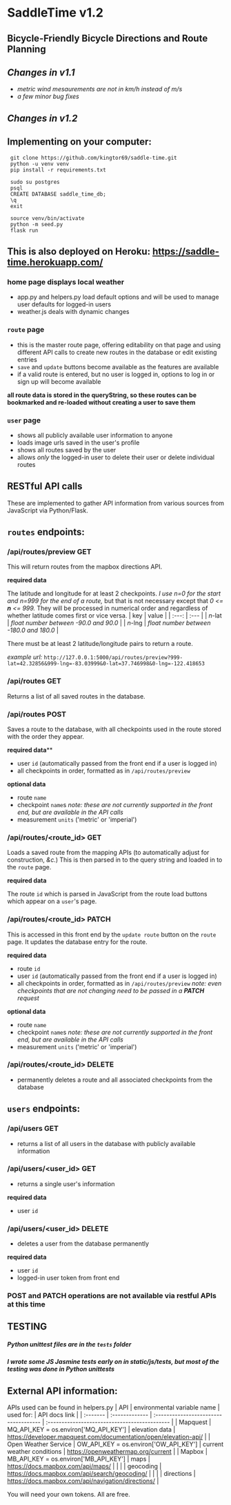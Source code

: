 # SaddleTime v1.2
## Bicycle-Friendly Bicycle Directions and Route Planning

## *Changes in v1.1*
 - *metric wind mesaurements are not in km/h instead of m/s*
 - *a few minor bug fixes*

## *Changes in v1.2*



## Implementing on your computer:
```
 git clone https://github.com/kingtor69/saddle-time.git
 python -u venv venv
 pip install -r requirements.txt
```

```
 sudo su postgres
 psql
 CREATE DATABASE saddle_time_db;
 \q
 exit
```

```
 source venv/bin/activate
 python -m seed.py
 flask run
```

## This is also deployed on Heroku: https://saddle-time.herokuapp.com/


### home page displays local weather
 - app.py and helpers.py load default options and will be used to manage user defaults for logged-in users
 - weather.js deals with dynamic changes

### `route` page
 - this is the master route page, offering editability on that page and using different API calls to create new routes in the database or edit existing entries
 - `save` and `update` buttons become available as the features are available
 - if a valid route is entered, but no user is logged in, options to log in or sign up will become available

  **all route data is stored in the queryString, so these routes can be bookmarked and re-loaded without creating a user to save them**

### `user` page
 - shows all publicly available user information to anyone
 - loads image urls saved in the user's profile
 - shows all routes saved by the user
 - allows *only* the logged-in user to delete their user or delete individual routes

## 
## RESTful API calls
These are implemented to gather API information from various sources from JavaScript via Python/Flask.

## `routes` endpoints:
### /api/routes/preview **GET**
This will return routes from the mapbox directions API. 

**required data**

The latitude and longitude for at least 2 checkpoints. *I use n=0 for the start and n=999 for the end of a route,* but that is not necessary except that *0 <= **n** <= 999.* They will be processed in numerical order and regardless of whether latitude comes first or vice versa.
 | key | value |
 | :---: | :--- |
 | *n*-lat | *float number between -90.0 and 90.0* |
 | *n*-lng | *float number between -180.0 and 180.0* |

There must be at least 2 latitude/longitude pairs to return a route.

*example url:* `http://127.0.0.1:5000/api/routes/preview?999-lat=42.32856&999-lng=-83.03999&0-lat=37.746998&0-lng=-122.418653`

### /api/routes **GET** 

Returns a list of all saved routes in the database.

### /api/routes **POST**

Saves a route to the database, with all checkpoints used in the route stored with the order they appear.

**required data****
 - user `id` (automatically passed from the front end if a user is logged in)
 - all checkpoints in order, formatted as in `/api/routes/preview`

**optional data**
 - route `name`
 - checkpoint `name`s *note: these are not currently supported in the front end, but are available in the API calls*
 - measurement `units` ('metric' or 'imperial')

### /api/routes/<route_id> **GET**

Loads a saved route from the mapping APIs (to automatically adjust for construction, *&c.*) This is then parsed in to the query string and loaded in to the `route` page. 

**required data**

The route `id` which is parsed in JavaScript from the route load buttons which appear on a `user`'s page.

### /api/routes/<route_id> **PATCH**

This is accessed in this front end by the `update route` button on the `route` page. It updates the database entry for the route.

**required data**

 - route `id`
 - user `id` (automatically passed from the front end if a user is logged in)
 - all checkpoints in order, formatted as in `/api/routes/preview` *note: even checkpoints that are not changing need to be passed in a **PATCH** request*
 
**optional data**
 - route `name`
 - checkpoint `name`s *note: these are not currently supported in the front end, but are available in the API calls*
 - measurement `units` ('metric' or 'imperial')

### /api/routes/<route_id> **DELETE**
 - permanently deletes a route and all associated checkpoints from the database

## `users` endpoints:
### /api/users **GET**
 - returns a list of all users in the database with publicly available information

### /api/users/<user_id> **GET**
  - returns a single user's information

**required data**
  - user `id`

### /api/users/<user_id> **DELETE**
  - deletes a user from the database permanently

**required data**
  - user `id`
  - logged-in user token from front end

### **POST** and **PATCH** operations are not available via restful APIs at this time


## TESTING
##### Python unittest files are in the `tests` folder
##### I wrote some JS Jasmine tests early on in static/js/tests, but most of the testing was done in Python unittests


## External API information:
APIs used can be found in helpers.py
 | API | environmental variable name | used for: | API docs link |
 | :------- | :------------- | :------------------------------------ | :-------------------------------------------- |
 | Mapquest | MQ_API_KEY = os.environ['MQ_API_KEY'] | elevation data | https://developer.mapquest.com/documentation/open/elevation-api/ |
 | Open Weather Service | OW_API_KEY = os.environ['OW_API_KEY'] | current weather conditions | https://openweathermap.org/current |
 | Mapbox | MB_API_KEY = os.environ['MB_API_KEY'] | maps | https://docs.mapbox.com/api/maps/ |
 |  |  | geocoding | https://docs.mapbox.com/api/search/geocoding/ |
 |  |  | directions | https://docs.mapbox.com/api/navigation/directions/ |

You will need your own tokens. All are free. 